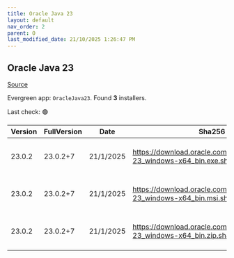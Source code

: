 ```yaml
---
title: Oracle Java 23
layout: default
nav_order: 2
parent: O
last_modified_date: 21/10/2025 1:26:47 PM
---
```


## Oracle Java 23

[Source](https://www.oracle.com/java/technologies/downloads/#java23)

Evergreen app: `OracleJava23`. Found **3** installers.

Last check: 🟢

| Version | FullVersion | Date      | Sha256                                                                       | Type | URI                                                                                                                                            |
| ------- | ----------- | --------- | ---------------------------------------------------------------------------- | ---- | ---------------------------------------------------------------------------------------------------------------------------------------------- |
| 23.0.2  | 23.0.2+7    | 21/1/2025 | https://download.oracle.com/java/23/latest/jdk-23_windows-x64_bin.exe.sha256 | exe  | [https://download.oracle.com/java/23/latest/jdk-23_windows-x64_bin.exe](https://download.oracle.com/java/23/latest/jdk-23_windows-x64_bin.exe) |
| 23.0.2  | 23.0.2+7    | 21/1/2025 | https://download.oracle.com/java/23/latest/jdk-23_windows-x64_bin.msi.sha256 | msi  | [https://download.oracle.com/java/23/latest/jdk-23_windows-x64_bin.msi](https://download.oracle.com/java/23/latest/jdk-23_windows-x64_bin.msi) |
| 23.0.2  | 23.0.2+7    | 21/1/2025 | https://download.oracle.com/java/23/latest/jdk-23_windows-x64_bin.zip.sha256 | zip  | [https://download.oracle.com/java/23/latest/jdk-23_windows-x64_bin.zip](https://download.oracle.com/java/23/latest/jdk-23_windows-x64_bin.zip) |
